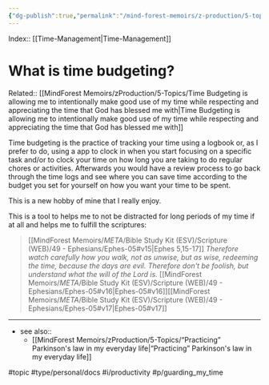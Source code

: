 ```yaml
---
{"dg-publish":true,"permalink":"/mind-forest-memoirs/z-production/5-topics/what-is-time-budgeting/"}
---
```


Index:: [[Time-Management\|Time-Management]]
# What is time budgeting?
Related:: [[MindForest Memoirs/zProduction/5-Topics/Time Budgeting is allowing me to intentionally make good use of my time while respecting and appreciating the time that God has blessed me with\|Time Budgeting is allowing me to intentionally make good use of my time while respecting and appreciating the time that God has blessed me with]]

Time budgeting is the practice of tracking your time using a logbook or, as I prefer to do, using a app to clock in when you start focusing on a specific task and/or to clock your time on how long you are taking to do regular chores or activities. Afterwards you would have a review process to go back through the time logs and see where you can save time according to the budget you set for yourself on how you want your time to be spent. 

This is a new hobby of mine that I really enjoy.  

This is a tool to helps me to not be distracted for long periods of my time if at all and helps me to fulfill the scriptures: 

> [[MindForest Memoirs/_META_/Bible Study Kit (ESV)/Scripture (WEB)/49 - Ephesians/Ephes-05#v15\|Ephes 5,15-17]] *Therefore watch carefully how you walk, not as unwise, but as wise,  redeeming the time, because the days are evil.  Therefore don't be foolish, but understand what the will of the Lord is.*  [[MindForest Memoirs/_META_/Bible Study Kit (ESV)/Scripture (WEB)/49 - Ephesians/Ephes-05#v16\|Ephes-05#v16]][[MindForest Memoirs/_META_/Bible Study Kit (ESV)/Scripture (WEB)/49 - Ephesians/Ephes-05#v17\|Ephes-05#v17]]


---

- see also:: 
	- [[MindForest Memoirs/zProduction/5-Topics/“Practicing” Parkinson's law in my everyday life\|“Practicing” Parkinson's law in my everyday life]]


#topic #type/personal/docs #i/productivity  #p/guarding_my_time 
